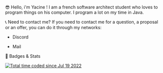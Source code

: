 😎 Hello, i'm Yacine !
I am a french software architect student who loves to program things on his computer. I program a lot on my time in Java.

📞 Need to contact me?
If you need to contact me for a question, a proposal or an offer, you can do it through my networks:

* Discord

* Mail

🦅 Badges & Stats

<a href="https://wakatime.com/@5628a1ea-e444-4f23-acc3-fce00d0543e9"><img src="https://wakatime.com/badge/user/5628a1ea-e444-4f23-acc3-fce00d0543e9.svg" alt="Total time coded since Jul 19 2022" /></a>
